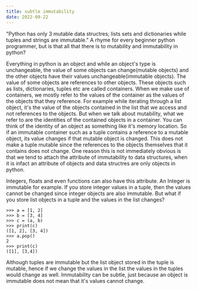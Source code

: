 ```yaml
---
title: subtle immutability
date: 2022-09-22
---
```



"Python has only 3 mutable data structres; lists sets and dictionaries while tuples and strings are immutable." A rhyme for every beginner python programmer, but is that all that there is to mutability and immutability in python?

Everything in python is an object and while an object's type is unchangeable, the value of some objects can change(mutable objects) and the other objects have their values unchangeable(immutable objects). The value of some objects are references to other objects. These objects such as lists, dictionaries, tuples etc are called containers. When we make use of containers, we mostly refer to the values of the container as the values of the objects that they reference. For example while iterating through a list object, it's the value of the objects  contained in the list that we access and not references to the objects. But when we talk about mutability, what we refer to are the identities of the contained objects in a container. You can think of the identity of an object as something like it's memory location. So if an immutable container such as a tuple contains a reference to a mutable object, its value changes if that mutable object is changed. This does not make a tuple mutable since the references to the objects themselves that it contains does not change. 
One reason this is not immediately obvious is that we tend to attach the attribute of immutability to data structures, when it is infact an attribute of objects and data structres are only objects in python. 

Integers, floats and even functions can also have this attribute. An Integer is immutable for example. If you store integer values in a tuple, then the values cannot be changed since integer objects are also immutable. But what if you store list objects in a tuple and the values in the list changes?

```
>>> a = [1, 2]
>>> b = [3, 4]
>>> c = (a, b)
>>> print(c)
([1, 2], [3, 4])
>>> a.pop()
2
>>> print(c)
([1], [3,4])
```
Although tuples are immutable but the list object stored in the tuple is mutable, hence if we change the values in the list the values in the tuples would change as well. Immutability can be subtle, just because an object is immutable does not mean that it's values cannot change.
